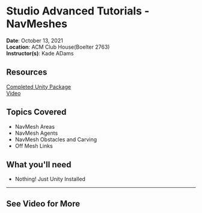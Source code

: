 # Studio Advanced Tutorials - NavMeshes
 
**Date**: October 13, 2021<br>
**Location**: ACM Club House(Boelter 2763)<br>
**Instructor(s)**: Kade ADams
 
## Resources
[Completed Unity Package](https://drive.google.com/file/d/1QlQ_XwbYnIGlqUGkxl7i-mEmvSxLu-Zt/view?usp=sharing)<br>
[Video]()<br>
 
## Topics Covered
* NavMesh Areas
* NavMesh Agents
* NavMesh Obstacles and Carving
* Off Mesh Links
 
## What you'll need
* Nothing! Just Unity Installed
---
## See Video for More
 
 
